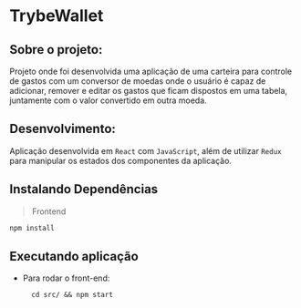 # TrybeWallet

## Sobre o projeto:

Projeto onde foi desenvolvida uma aplicação de uma carteira para controle de gastos com um conversor de moedas onde o usuário é capaz de adicionar, remover e editar os gastos que ficam dispostos em uma tabela, juntamente com o valor convertido em outra moeda.

## Desenvolvimento:

Aplicação desenvolvida em `React` com `JavaScript`, além de utilizar `Redux` para manipular os estados dos componentes da aplicação.

## Instalando Dependências

> Frontend
```bash
npm install
``` 
## Executando aplicação

* Para rodar o front-end:

  ```
    cd src/ && npm start
  ```
